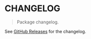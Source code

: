 # CHANGELOG

> Package changelog.

See [GitHub Releases](https://github.com/stdlib-js/random-strided-bernoulli/releases) for the changelog.